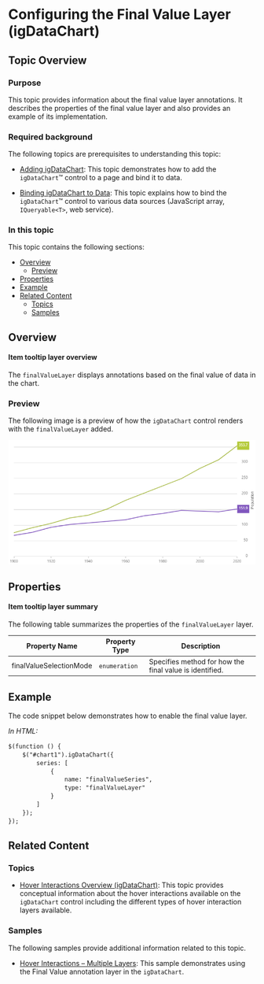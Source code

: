 ﻿<!--
|metadata|
{
    "fileName": "hoverinteractions-final-value-layer",
    "controlName": "",
    "tags": []
}
|metadata|
-->

# Configuring the Final Value Layer (igDataChart)


## Topic Overview

### Purpose


This topic provides information about the final value layer annotations. It describes the properties of the final value layer and also provides an example of its implementation.

### Required background

The following topics are prerequisites to understanding this topic:

- [Adding igDataChart](igDataChart-Adding.html): This topic demonstrates how to add the `igDataChart`™ control to a page and bind it to data.

- [Binding igDataChart to Data](igDataChart-DataBinding.html): This topic explains how to bind the `igDataChart`™ control to various data sources (JavaScript array, `IQueryable<T>`, web service).




### In this topic

This topic contains the following sections:

-   [Overview](#overview)
	-   [Preview](#preview)
-   [Properties](#properties)
-   [Example](#example)
-   [Related Content](#related-content)
    -   [Topics](#topics)
    -   [Samples](#samples)



## <a id="overview"></a> Overview

#### Item tooltip layer overview

The `finalValueLayer` displays annotations based on the final value of data in the chart.

### <a id="preview"></a> Preview

The following image is a preview of how the `igDataChart` control renders with the `finalValueLayer` added.

![](images/jQuery_Final_Value_Layer_01.png)


## <a id="properties"></a> Properties

#### Item tooltip layer summary

The following table summarizes the properties of the `finalValueLayer` layer.

Property Name | Property Type | Description
---|---|---
finalValueSelectionMode | `enumeration` | Specifies method for how the final value is identified.

## <a id="example"></a> Example

The code snippet below demonstrates how to enable the final value layer.

*In HTML:*

```html
$(function () {
    $("#chart1").igDataChart({
        series: [
            {
                name: "finalValueSeries",
                type: "finalValueLayer"
            }
        ]
    });
});
```


## <a id="related-content"></a>Related Content

### <a id="topics"></a>Topics

- [Hover Interactions Overview (igDataChart)](HoverInteractions-Hover-Interactions-Overview.html): This topic provides conceptual information about the hover interactions available on the `igDataChart` control including the different types of hover interaction layers available.


### <a id="samples"></a>Samples

The following samples provide additional information related to this topic.

- [Hover Interactions – Multiple Layers](%%SamplesUrl%%/data-chart/final-value-layer): This sample demonstrates using the Final Value annotation layer in the `igDataChart`.
